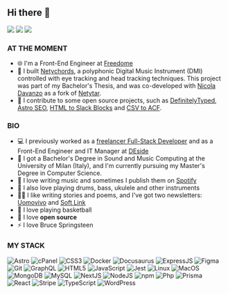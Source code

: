 ## Hi there 👋

[![](https://img.shields.io/badge/-@matteodefilippis-0a66c2?style=flat-square&logo=linkedin&logoColor=ffffff)](https://www.linkedin.com/in/matteodefilippis/)
[![](https://img.shields.io/badge/-@matteodf-%23181717?style=flat-square&logo=github)](https://github.com/matteodf)
[![](https://img.shields.io/badge/-Website-%23181717?style=flat-square&logo=chainlink)](https://matteodefilippis.com)

### AT THE MOMENT
- 🌐 I'm a Front-End Engineer at [Freedome](https://freedome.it)
- 🔭 I built [Netychords](https://github.com/matteodf/Netychords), a polyphonic Digital Music Instrument (DMI) controlled with eye tracking and head tracking techniques. This project was part of my Bachelor's Thesis, and was co-developed with [Nicola Davanzo](https://github.com/neeqstock) as a fork of [Netytar](https://github.com/LIMUNIMI/Netytar).
- 🌱 I contribute to some open source projects, such as [DefinitelyTyped](https://github.com/DefinitelyTyped/DefinitelyTyped), [Astro SEO](https://github.com/jonasmerlin/astro-seo), [HTML to Slack Blocks](https://github.com/matteodf/html-to-slack) and [CSV to ACF](https://github.com/matteodf/csv-to-acf).

### BIO

- 💻 I previously worked as a [freelancer Full-Stack Developer](https://matteodefilippis.com) and as a Front-End Engineer and IT Manager at [DEside](https://deside.it)
- 📜 I got a Bachelor's Degree in Sound and Music Computing at the University of Milan (Italy), and I'm currently pursuing my Master's Degree in Computer Science.
- 🎸 I love writing music and sometimes I publish them on [Spotify](https://open.spotify.com/artist/04HMEiurIQr7g23lAWdMWF?si=GIfu8TmQTNyt27wL4Zh-eQ)
- 🥁 I also love playing drums, bass, ukulele and other instruments
- ✍🏻 I like writing stories and poems, and I've got two newsletters: [Uomovivo](https://uomovivo.substack.com) and [Soft Link](https://softlink.substack.com)
- 🏀 I love playing basketball
- 🌱 I love **open source**
- ⚡ I love Bruce Springsteen

### MY STACK

![Astro](https://img.shields.io/badge/-astro-BC52EE?style=for-the-badge&logo=astro&logoColor=white)
![cPanel](https://img.shields.io/badge/-cPanel-FF6C2C?style=for-the-badge&logo=cPanel&logoColor=white)
![CSS3](https://img.shields.io/badge/-CSS3-1572B6?style=for-the-badge&logo=css3)
![Docker](https://img.shields.io/badge/-docker-2496ED?style=for-the-badge&logo=docker&logoColor=white)
![Docusaurus](https://img.shields.io/badge/-docusaurus-3ECC5F?style=for-the-badge&logo=docusaurus&logoColor=white)
![ExpressJS](https://img.shields.io/badge/-express-black?style=for-the-badge&logo=express&logoColor=white)
![Figma](https://img.shields.io/badge/-figma-F24E1E?style=for-the-badge&logo=figma&logoColor=white)
![Git](https://img.shields.io/badge/-Git-F05032?style=for-the-badge&logo=git&logoColor=white)
![GraphQL](https://img.shields.io/badge/-graphql-E10098?style=for-the-badge&logo=graphql&logoColor=white)
![HTML5](https://img.shields.io/badge/-HTML5-E34F26?style=for-the-badge&logo=html5&logoColor=white)
![JavaScript](https://img.shields.io/badge/-JavaScript-F7DF1E?style=for-the-badge&logo=javascript&logoColor=black)
![Jest](https://img.shields.io/badge/-jest-C21325?style=for-the-badge&logo=jest&logoColor=white)
![Linux](https://img.shields.io/badge/-linux-FCC624?style=for-the-badge&logo=linux&logoColor=black)
![MacOS](https://img.shields.io/badge/-macos-black?style=for-the-badge&logo=macos&logoColor=white)
![MongoDB](https://img.shields.io/badge/-mongodb-47A248?style=for-the-badge&logo=mongodb&logoColor=white)
![MySQL](https://img.shields.io/badge/-MySQL-4479A1?style=for-the-badge&logo=mysql&logoColor=white)
![NextJS](https://img.shields.io/badge/-Nextjs-white?style=for-the-badge&logo=Next.js&logoColor=black)
![NodeJS](https://img.shields.io/badge/-Nodejs-5FA04E?style=for-the-badge&logo=Node.js&logoColor=white)
![npm](https://img.shields.io/badge/-npm-CB3837?style=for-the-badge&logo=npm&logoColor=white)
![Php](https://img.shields.io/badge/-Php-777BB4?style=for-the-badge&logo=php&logoColor=white)
![Prisma](https://img.shields.io/badge/-prisma-2D3748?style=for-the-badge&logo=prisma&logoColor=white)
![React](https://img.shields.io/badge/-ReactJs-61DAFB?logo=react&logoColor=black&style=for-the-badge)
![Stripe](https://img.shields.io/badge/-stripe-008CDD?style=for-the-badge&logo=stripe&logoColor=white)
![TypeScript](https://img.shields.io/badge/-TypeScript-3178C6?style=for-the-badge&logo=typescript&logoColor=white)
![WordPress](https://img.shields.io/badge/-WordPress-21759B?style=for-the-badge&logo=wordpress)





